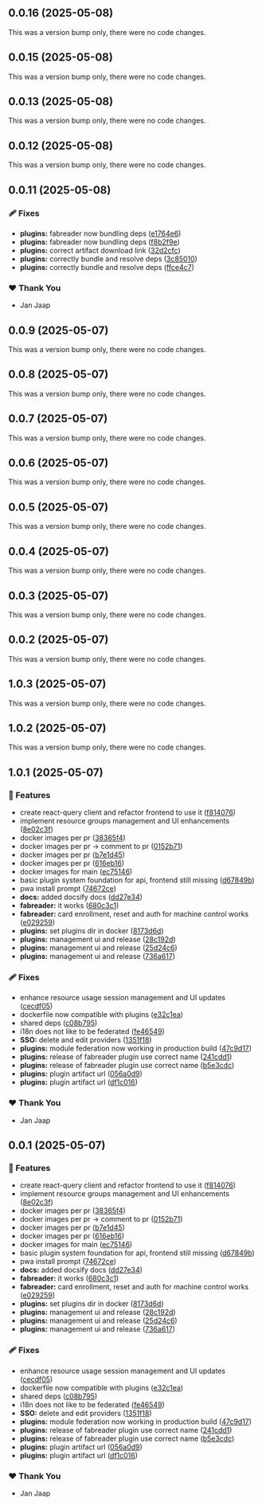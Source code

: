 ## 0.0.16 (2025-05-08)

This was a version bump only, there were no code changes.

## 0.0.15 (2025-05-08)

This was a version bump only, there were no code changes.

## 0.0.13 (2025-05-08)

This was a version bump only, there were no code changes.

## 0.0.12 (2025-05-08)

This was a version bump only, there were no code changes.

## 0.0.11 (2025-05-08)

### 🩹 Fixes

- **plugins:** fabreader now bundling deps ([e1764e6](https://github.com/FabInfra/Attraccess/commit/e1764e6))
- **plugins:** fabreader now bundling deps ([f8b2f9e](https://github.com/FabInfra/Attraccess/commit/f8b2f9e))
- **plugins:** correct artifact download link ([32d2cfc](https://github.com/FabInfra/Attraccess/commit/32d2cfc))
- **plugins:** correctly bundle and resolve deps ([3c85010](https://github.com/FabInfra/Attraccess/commit/3c85010))
- **plugins:** correctly bundle and resolve deps ([ffce4c7](https://github.com/FabInfra/Attraccess/commit/ffce4c7))

### ❤️ Thank You

- Jan Jaap

## 0.0.9 (2025-05-07)

This was a version bump only, there were no code changes.

## 0.0.8 (2025-05-07)

This was a version bump only, there were no code changes.

## 0.0.7 (2025-05-07)

This was a version bump only, there were no code changes.

## 0.0.6 (2025-05-07)

This was a version bump only, there were no code changes.

## 0.0.5 (2025-05-07)

This was a version bump only, there were no code changes.

## 0.0.4 (2025-05-07)

This was a version bump only, there were no code changes.

## 0.0.3 (2025-05-07)

This was a version bump only, there were no code changes.

## 0.0.2 (2025-05-07)

This was a version bump only, there were no code changes.

## 1.0.3 (2025-05-07)

This was a version bump only, there were no code changes.

## 1.0.2 (2025-05-07)

This was a version bump only, there were no code changes.

## 1.0.1 (2025-05-07)

### 🚀 Features

- create react-query client and refactor frontend to use it ([f814076](https://github.com/FabInfra/Attraccess/commit/f814076))
- implement resource groups management and UI enhancements ([8e02c3f](https://github.com/FabInfra/Attraccess/commit/8e02c3f))
- docker images per pr ([38365f4](https://github.com/FabInfra/Attraccess/commit/38365f4))
- docker images per pr -> comment to pr ([0152b71](https://github.com/FabInfra/Attraccess/commit/0152b71))
- docker images per pr ([b7e1d45](https://github.com/FabInfra/Attraccess/commit/b7e1d45))
- docker images per pr ([616eb16](https://github.com/FabInfra/Attraccess/commit/616eb16))
- docker images for main ([ec75146](https://github.com/FabInfra/Attraccess/commit/ec75146))
- basic plugin system foundation for api, frontend still missing ([d67849b](https://github.com/FabInfra/Attraccess/commit/d67849b))
- pwa install prompt ([74672ce](https://github.com/FabInfra/Attraccess/commit/74672ce))
- **docs:** added docsify docs ([dd27e34](https://github.com/FabInfra/Attraccess/commit/dd27e34))
- **fabreader:** it works ([680c3c1](https://github.com/FabInfra/Attraccess/commit/680c3c1))
- **fabreader:** card enrollment, reset and auth for machine control works ([e029259](https://github.com/FabInfra/Attraccess/commit/e029259))
- **plugins:** set plugins dir in docker ([8173d6d](https://github.com/FabInfra/Attraccess/commit/8173d6d))
- **plugins:** management ui and release ([28c192d](https://github.com/FabInfra/Attraccess/commit/28c192d))
- **plugins:** management ui and release ([25d24c6](https://github.com/FabInfra/Attraccess/commit/25d24c6))
- **plugins:** management ui and release ([736a617](https://github.com/FabInfra/Attraccess/commit/736a617))

### 🩹 Fixes

- enhance resource usage session management and UI updates ([cecdf05](https://github.com/FabInfra/Attraccess/commit/cecdf05))
- dockerfile now compatible with plugins ([e32c1ea](https://github.com/FabInfra/Attraccess/commit/e32c1ea))
- shared deps ([c08b795](https://github.com/FabInfra/Attraccess/commit/c08b795))
- i18n does not like to be federated ([fe46549](https://github.com/FabInfra/Attraccess/commit/fe46549))
- **SSO:** delete and edit providers ([1351f18](https://github.com/FabInfra/Attraccess/commit/1351f18))
- **plugins:** module federation now working in production build ([47c9d17](https://github.com/FabInfra/Attraccess/commit/47c9d17))
- **plugins:** release of fabreader plugin use correct name ([241cdd1](https://github.com/FabInfra/Attraccess/commit/241cdd1))
- **plugins:** release of fabreader plugin use correct name ([b5e3cdc](https://github.com/FabInfra/Attraccess/commit/b5e3cdc))
- **plugins:** plugin artifact url ([056a0d9](https://github.com/FabInfra/Attraccess/commit/056a0d9))
- **plugins:** plugin artifact url ([df1c016](https://github.com/FabInfra/Attraccess/commit/df1c016))

### ❤️ Thank You

- Jan Jaap

## 0.0.1 (2025-05-07)

### 🚀 Features

- create react-query client and refactor frontend to use it ([f814076](https://github.com/FabInfra/Attraccess/commit/f814076))
- implement resource groups management and UI enhancements ([8e02c3f](https://github.com/FabInfra/Attraccess/commit/8e02c3f))
- docker images per pr ([38365f4](https://github.com/FabInfra/Attraccess/commit/38365f4))
- docker images per pr -> comment to pr ([0152b71](https://github.com/FabInfra/Attraccess/commit/0152b71))
- docker images per pr ([b7e1d45](https://github.com/FabInfra/Attraccess/commit/b7e1d45))
- docker images per pr ([616eb16](https://github.com/FabInfra/Attraccess/commit/616eb16))
- docker images for main ([ec75146](https://github.com/FabInfra/Attraccess/commit/ec75146))
- basic plugin system foundation for api, frontend still missing ([d67849b](https://github.com/FabInfra/Attraccess/commit/d67849b))
- pwa install prompt ([74672ce](https://github.com/FabInfra/Attraccess/commit/74672ce))
- **docs:** added docsify docs ([dd27e34](https://github.com/FabInfra/Attraccess/commit/dd27e34))
- **fabreader:** it works ([680c3c1](https://github.com/FabInfra/Attraccess/commit/680c3c1))
- **fabreader:** card enrollment, reset and auth for machine control works ([e029259](https://github.com/FabInfra/Attraccess/commit/e029259))
- **plugins:** set plugins dir in docker ([8173d6d](https://github.com/FabInfra/Attraccess/commit/8173d6d))
- **plugins:** management ui and release ([28c192d](https://github.com/FabInfra/Attraccess/commit/28c192d))
- **plugins:** management ui and release ([25d24c6](https://github.com/FabInfra/Attraccess/commit/25d24c6))
- **plugins:** management ui and release ([736a617](https://github.com/FabInfra/Attraccess/commit/736a617))

### 🩹 Fixes

- enhance resource usage session management and UI updates ([cecdf05](https://github.com/FabInfra/Attraccess/commit/cecdf05))
- dockerfile now compatible with plugins ([e32c1ea](https://github.com/FabInfra/Attraccess/commit/e32c1ea))
- shared deps ([c08b795](https://github.com/FabInfra/Attraccess/commit/c08b795))
- i18n does not like to be federated ([fe46549](https://github.com/FabInfra/Attraccess/commit/fe46549))
- **SSO:** delete and edit providers ([1351f18](https://github.com/FabInfra/Attraccess/commit/1351f18))
- **plugins:** module federation now working in production build ([47c9d17](https://github.com/FabInfra/Attraccess/commit/47c9d17))
- **plugins:** release of fabreader plugin use correct name ([241cdd1](https://github.com/FabInfra/Attraccess/commit/241cdd1))
- **plugins:** release of fabreader plugin use correct name ([b5e3cdc](https://github.com/FabInfra/Attraccess/commit/b5e3cdc))
- **plugins:** plugin artifact url ([056a0d9](https://github.com/FabInfra/Attraccess/commit/056a0d9))
- **plugins:** plugin artifact url ([df1c016](https://github.com/FabInfra/Attraccess/commit/df1c016))

### ❤️ Thank You

- Jan Jaap
